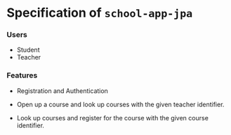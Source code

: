 # Specification of `school-app-jpa`

### Users
- Student 
- Teacher

### Features 
- Registration and Authentication

- Open up a course and look up courses with the given teacher identifier.   

- Look up courses and register for the course with the given course identifier. 